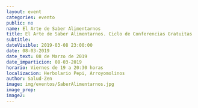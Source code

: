 ```yaml
---
layout: event
categories: evento
public: no
name: El Arte de Saber Alimentarnos
title: El Arte de Saber Alimentarnos. Ciclo de Conferencias Gratuitas
subtitle:
dateVisible: 2019-03-08 23:00:00
date: 08-03-2019
date_text: 08 de Marzo de 2019
date_imparticion: 08-03-2019
horario: Viernes de 19 a 20:30 horas
localizacion: Herbolario Pepi, Arroyomolinos
author: Salud-Zen
image: img/eventos/SaberAlimentarnos.jpg
image_prop:
image2:
---
```

